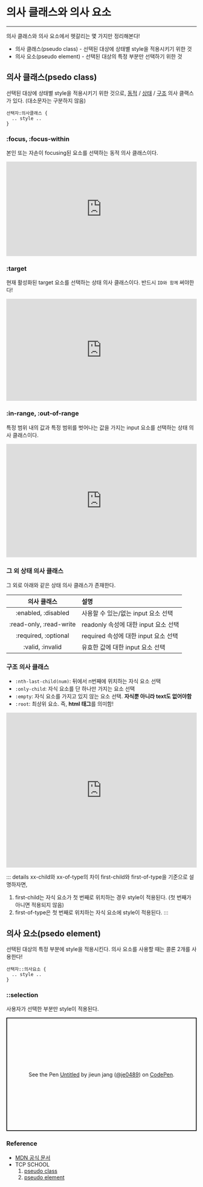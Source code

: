 # 의사 클래스와 의사 요소

---

의사 클래스와 의사 요소에서 헷갈리는 몇 가지만 정리해본다!

- 의사 클래스(pseudo class) - 선택된 대상에 상태별 style을 적용시키기 위한 것
- 의사 요소(pseudo element) - 선택된 대상의 특정 부분만 선택하기 위한 것

## 의사 클래스(psedo class)

선택된 대상에 상태별 style을 적용시키기 위한 것으로, [동적](#focus-focus-within) / [상태](#target) / [구조](#구조-의사-클래스) 의사 클랙스가 있다. (대소문자는 구분하지 않음)

```
선택자:의사클래스 {
  .. style ..
}
```

### :focus, :focus-within

본인 또는 자손이 focusing된 요소를 선택하는 동적 의사 클래스이다.

<iframe height="250" style="width: 100%;" scrolling="no" title="CSS Psedo-focus" src="https://codepen.io/je0489/embed/gOxqjWR?default-tab=css%2Cresult" frameborder="no" loading="lazy" allowtransparency="true" allowfullscreen="true">
  See the Pen <a href="https://codepen.io/je0489/pen/gOxqjWR">
  CSS Psedo-focus</a> by jieun jang (<a href="https://codepen.io/je0489">@je0489</a>)
  on <a href="https://codepen.io">CodePen</a>.
</iframe>

### :target

현재 활성화된 target 요소를 선택하는 상태 의사 클래스이다. 반드시 `ID와 함께` 써야한다!

<iframe height="270" style="width: 100%;" scrolling="no" title="CSS Psedo-enabled" src="https://codepen.io/je0489/embed/gOxqjJe?default-tab=css%2Cresult" frameborder="no" loading="lazy" allowtransparency="true" allowfullscreen="true">
  See the Pen <a href="https://codepen.io/je0489/pen/gOxqjJe">
  CSS Psedo-enabled</a> by jieun jang (<a href="https://codepen.io/je0489">@je0489</a>)
  on <a href="https://codepen.io">CodePen</a>.
</iframe>

### :in-range, :out-of-range

특정 범위 내의 값과 특정 범위를 벗어나는 값을 가지는 input 요소를 선택하는 상태 의사 클래스이다.

<iframe height="300" style="width: 100%;" scrolling="no" title="CSS Psedo-range" src="https://codepen.io/je0489/embed/YzxBONe?default-tab=css%2Cresult" frameborder="no" loading="lazy" allowtransparency="true" allowfullscreen="true">
  See the Pen <a href="https://codepen.io/je0489/pen/YzxBONe">
  CSS Psedo-range</a> by jieun jang (<a href="https://codepen.io/je0489">@je0489</a>)
  on <a href="https://codepen.io">CodePen</a>.
</iframe>

### 그 외 상태 의사 클래스

그 외로 아래와 같은 상태 의사 클래스가 존재한다.

|       의사 클래스       | 설명                                 |
| :---------------------: | :----------------------------------- |
|   :enabled, :disabled   | 사용할 수 있는/없는 input 요소 선택  |
| :read-only, :read-write | readonly 속성에 대한 input 요소 선택 |
|  :required, :optional   | required 속성에 대한 input 요소 선택 |
|    :valid, :invalid     | 유효한 값에 대한 input 요소 선택     |

### 구조 의사 클래스

- `:nth-last-child(num)`: 뒤에서 n번째에 위치하는 자식 요소 선택
- `:only-child`: 자식 요소를 단 하나만 가지는 요소 선택
- `:empty`: 자식 요소를 가지고 있지 않는 요소 선택. **자식뿐 아니라 text도 없어야함**
- `:root`: 최상위 요소. 즉, **html 태그**를 의미함!

<iframe height="410" style="width: 100%;" scrolling="no" title="CSS Psedo-structure" src="https://codepen.io/je0489/embed/Jjyxagv?default-tab=css%2Cresult" frameborder="no" loading="lazy" allowtransparency="true" allowfullscreen="true">
  See the Pen <a href="https://codepen.io/je0489/pen/Jjyxagv">
  CSS Psedo-structure</a> by jieun jang (<a href="https://codepen.io/je0489">@je0489</a>)
  on <a href="https://codepen.io">CodePen</a>.
</iframe>

::: details xx-child와 xx-of-type의 차이
first-child와 first-of-type을 기준으로 설명하자면,

1. first-child는 자식 요소가 첫 번째로 위치하는 경우 style이 적용된다. (첫 번째가 아니면 적용되지 않음)
2. first-of-type은 첫 번째로 위치하는 자식 요소에 style이 적용된다.
   :::

## 의사 요소(psedo element)

선택된 대상의 특정 부분에 style을 적용시킨다. 의사 요소를 사용할 때는 콜론 2개를 사용한다!

```
선택자::의사요소 {
  .. style ..
}
```

### ::selection

사용자가 선택한 부분만 style이 적용된다.

<p class="codepen" data-height="230" data-default-tab="css,result" data-slug-hash="eYExPbj" data-editable="true" data-user="je0489" style="height: 300px; box-sizing: border-box; display: flex; align-items: center; justify-content: center; border: 2px solid; margin: 1em 0; padding: 1em;">
  <span>See the Pen <a href="https://codepen.io/je0489/pen/eYExPbj">
  Untitled</a> by jieun jang (<a href="https://codepen.io/je0489">@je0489</a>)
  on <a href="https://codepen.io">CodePen</a>.</span>
</p>
<script async src="https://cpwebassets.codepen.io/assets/embed/ei.js"></script>

### Reference

- [MDN 공식 문서](https://developer.mozilla.org/en-US/docs/Web/CSS)
- TCP SCHOOL
  1. [pseudo class](https://www.tcpschool.com/css/css_selector_pseudoClass)
  2. [pseudo element](https://www.tcpschool.com/css/css_selector_pseudoElement)
